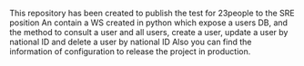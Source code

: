 This repository has been created to publish the test for 23people to the SRE position An contain a WS created in python which expose a users DB, and the method to consult a user and all users, create a user, update a user by national ID and delete a user by national ID Also you can find the information of configuration to release the project in production.
